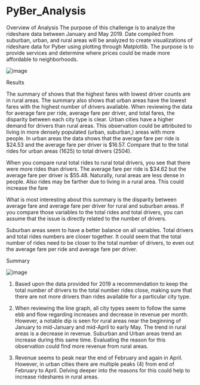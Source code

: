 # PyBer_Analysis


Overview of Analysis
The purpose of this challenge is to analyze the rideshare data between January and May 2019.  Date compiled from suburban, urban, and rural areas will be analyzed to create visualizations of rideshare data for Pyber using plotting through Matplotlib.  The purpose is to provide services and determine where prices could be made more affordable to neighborhoods.  

![image](https://user-images.githubusercontent.com/87907584/132782873-24084f25-7d63-4323-b890-736b2be9f221.png)

Results
 
The summary of shows that the highest fares with lowest driver counts are in rural areas.  The summary also shows that urban areas have the lowest fares with the highest number of drivers available.  When reviewing the data for average fare per ride, average fare per driver, and total fares, the disparity between each city type is clear.  Urban cities have a higher demand for drivers than rural areas.  This observation could be attributed to living in more densely populated (urban, suburban,)  areas with more people.  In  urban areas the data shows that the average fare per ride is $24.53 and the average fare per driver is $16.57.  Compare that to the total rides for urban areas (1625) to total drivers (2504).  

When you compare rural total rides to rural total drivers, you see that there were more rides than drivers.  The average fare per ride is $34.62 but the average fare per driver is $55.48.  Naturally, rural areas are less dense in people.  Also rides may be farther due to living in a rural area.  This could increase the fare

What is most interesting about this summary is the disparity between average fare and average fare per driver for rural and suburban areas.  If you compare those variables to the total rides and total drivers, you can assume that the issue is directly related to the number of drivers.  

Suburban areas seem to have a better balance on all variables.  Total drivers and total rides numbers are closer together.  It could seem that the total number of rides need to be closer to the total number of drivers, to even out the average fare per ride and average fare per driver.  
 

Summary

![image](https://user-images.githubusercontent.com/87907584/132782685-9b271cd2-3362-4f23-a1cb-38fb576df4df.png)

1. Based upon the data provided for 2019 a recommendation to keep the total number of drivers to the total number rides close, making sure that there are  not more drivers than rides available for a particular city type.

2. When reviewing the line graph, all city types seem to follow the same ebb and flow regarding increases and decrease in revenue per month.  However, a notable dip is seen for rural areas near the beginning of January to mid-January and mid-April  to early May.  The trend in rural areas is a decrease in revenue.  Suburban and Urban areas trend an increase during this same time.  Evaluating the reason for this observation could find more revenue from rural areas.

3. Revenue seems to peak near the end of February and again in April.  However, in urban cities there are multiple peaks (4) from end of February to April.  Delving deeper into the reasons for this could help to increase rideshares in rural areas. 
